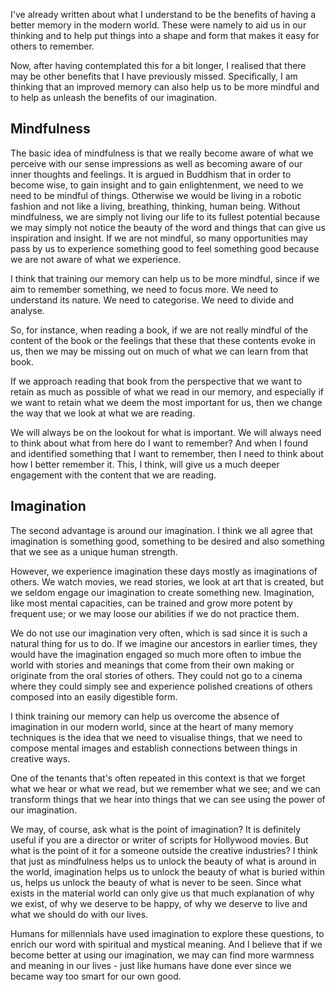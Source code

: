 I've already written about what I understand to be the benefits of having a better memory in the modern world. These were namely to aid us in our thinking and to help put things into a shape and form that makes it easy for others to remember.

Now, after having contemplated this for a bit longer, I realised that there may be other benefits that I have previously missed. Specifically, I am thinking that an improved memory can also help us to be more mindful and to help as unleash the benefits of our imagination.

## Mindfulness

The basic idea of mindfulness is that we really become aware of what we perceive with our sense impressions as well as becoming aware of our inner thoughts and feelings. It is argued in Buddhism that in order to become wise, to gain insight and to gain enlightenment, we need to we need to be mindful of things. Otherwise we would be living in a robotic fashion and not like a living, breathing, thinking, human being. Without mindfulness, we are simply not living our life to its fullest potential because we may simply not notice the beauty of the word and things that can give us inspiration and insight. If we are not mindful, so many opportunities may pass by us to experience something good to feel something good because we are not aware of what we experience.

I think that training our memory can help us to be more mindful, since if we aim to remember something, we need to focus more. We need to understand its nature. We need to categorise. We need to divide and analyse.

So, for instance, when reading a book, if we are not really mindful of the content of the book or the feelings that these that these contents evoke in us, then we may be missing out on much of what we can learn from that book.

If we approach reading that book from the perspective that we want to retain as much as possible of what we read in our memory, and especially if we want to retain what we deem the most important for us, then we change the way that we look at what we are reading.

We will always be on the lookout for what is important. We will always need to think about what from here do I want to remember? And when I found and identified something that I want to remember, then I need to think about how I better remember it. This, I think, will give us a much deeper engagement with the content that we are reading.

## Imagination

The second advantage is around our imagination. I think we all agree that imagination is something good, something to be desired and also something that we see as a unique human strength.

However, we experience imagination these days mostly as imaginations of others. We watch movies, we read stories, we look at art that is created, but we seldom engage our imagination to create something new. Imagination, like most mental capacities, can be trained and grow more potent by frequent use; or we may loose our abilities if we do not practice them.

We do not use our imagination very often, which is sad since it is such a natural thing for us to do. If we imagine our ancestors in earlier times, they would have the imagination engaged so much more often to imbue the world with stories and meanings that come from their own making or originate from the oral stories of others. They could not go to a cinema where they could simply see and experience polished creations of others composed into an easily digestible form.

I think training our memory can help us overcome the absence of imagination in our modern world, since at the heart of many memory techniques is the idea that we need to visualise things, that we need to compose mental images and establish connections between things in creative ways.

One of the tenants that's often repeated in this context is that we forget what we hear or what we read, but we remember what we see; and we can transform things that we hear into things that we can see using the power of our imagination.

We may, of course, ask what is the point of imagination? It is definitely useful if you are a director or writer of scripts for Hollywood movies. But what is the point of it for a someone outside the creative industries? I think that just as mindfulness helps us to unlock the beauty of what is around in the world, imagination helps us to unlock the beauty of what is buried within us, helps us unlock the beauty of what is never to be seen. Since what exists in the material world can only give us that much explanation of why we exist, of why we deserve to be happy, of why we deserve to live and what we should do with our lives.

Humans for millennials have used imagination to explore these questions, to enrich our word with spiritual and mystical meaning. And I believe that if we become better at using our imagination, we may can find more warmness and meaning in our lives - just like humans have done ever since we became way too smart for our own good.